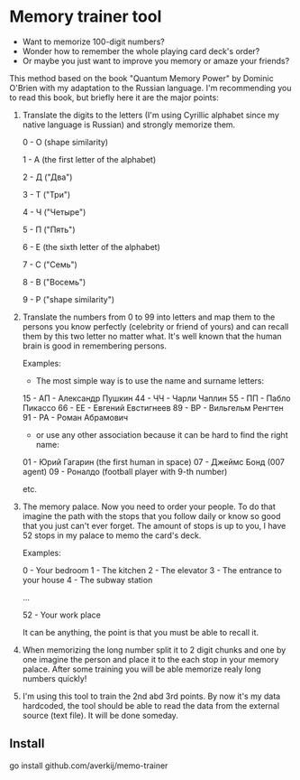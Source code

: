 # Memory trainer tool

- Want to memorize 100-digit numbers?
- Wonder how to remember the whole playing card deck's order?
- Or maybe you just want to improve you memory or amaze your friends?

This method based on the book "Quantum Memory Power" by Dominic O'Brien with my adaptation to the Russian language.
I'm recommending you to read this book, but briefly here it are the major points:

1. Translate the digits to the letters (I'm using Cyrillic alphabet since my native language is Russian) and strongly memorize them.

	0 - О (shape similarity)
	
	1 - А (the first letter of the alphabet)
	
	2 - Д ("Два")
	
	3 - Т ("Три")
	
	4 - Ч ("Четыре")
	
	5 - П ("Пять")
	
	6 - Е (the sixth letter of the alphabet)
	
	7 - С ("Семь")
	
	8 - В ("Восемь")
	
	9 - Р ("shape similarity")

2. Translate the numbers from 0 to 99 into letters and map them to the persons you know perfectly (celebrity or friend of yours) and can recall them by this two letter no matter what. It's well known that the human brain is good in remembering persons.

	Examples:
	
	- The most simple way is to use the name and surname letters:
	
	15 - AП - Александр Пушкин
	44 - ЧЧ - Чарли Чаплин
	55 - ПП - Пабло Пикассо
	66 - ЕЕ - Евгений Евстигнеев
	89 - ВР - Вильгельм Ренгтен
	91 - РА - Роман Абрамович
	
	- or use any other association because it can be hard to find the right name:
	
	01 - Юрий Гагарин (the first human in space)
	07 - Джеймс Бонд (007 agent)
	09 - Роналдо (football player with 9-th number)
	
	etc.
	
3. The memory palace. Now you need to order your people. To do that imagine the path with the stops that you follow daily or know so good that you just can't ever forget. The amount of stops is up to you, I have 52 stops in my palace to memo the card's deck.

	Examples:
	
	0 - Your bedroom
	1 - The kitchen
	2 - The elevator
	3 - The entrance to your house
	4 - The subway station
	
	...
	
	52 - Your work place
	
	It can be anything, the point is that you must be able to recall it.
	
4. When memorizing the long number split it to 2 digit chunks and one by one imagine the person and place it to the each stop in your memory palace. After some training you will be able memorize realy long numbers quickly!

5. I'm using this tool to train the 2nd abd 3rd points. By now it's my data hardcoded, the tool should be able to read the data from the external source (text file). It will be done someday.

## Install

go install github.com/averkij/memo-trainer
